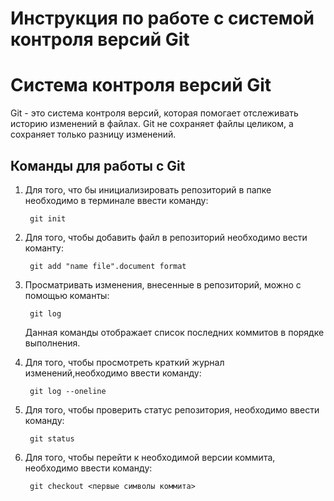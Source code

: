 # Инструкция по работе с системой контроля версий Git #

# Система контроля версий Git #
Git - это система контроля версий, которая помогает отслеживать историю изменений в файлах.
Git не сохраняет файлы целиком, а сохраняет только разницу изменений.

## Команды для работы с Git ##

1. Для того, что бы инициализировать репозиторий в папке необходимо в терминале ввести команду:

        git init

2. Для того, чтобы добавить файл в репозиторий необходимо вести команту:

        git add "name file".document format

3. Просматривать изменения, внесенные в репозиторий, можно с помощью команты:

        git log
    Данная команды отображает список последних коммитов в порядке выполнения.

4. Для того, чтобы просмотреть краткий журнал изменений,необходимо ввести команду:

        git log --oneline

5. Для того, чтобы проверить статус репозитория, необходимо ввести команду:

        git status

6. Для того, чтобы перейти к необходимой версии коммита, необходимо ввести команду:

        git checkout <первые символы коммита>



